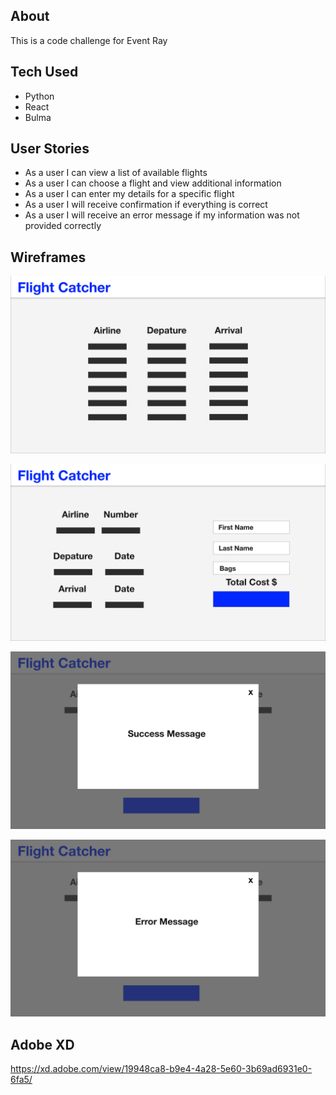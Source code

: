 ## About 

This is a code challenge for Event Ray 

## Tech Used 

- Python
- React 
- Bulma 

## User Stories
- As a user I can view a list of available flights
- As a user I can choose a flight and view additional information
- As a user I can enter my details for a specific flight
- As a user I will receive confirmation if everything is correct 
- As a user I will receive an error message if my information was not provided correctly 

## Wireframes 

![wireframe](wireframe1.png)

![wireframe3](wireframe3.png) 

![wireframe2](wireframe2.png) 

![wireframe4](wireframe4.png)


## Adobe XD 

https://xd.adobe.com/view/19948ca8-b9e4-4a28-5e60-3b69ad6931e0-6fa5/